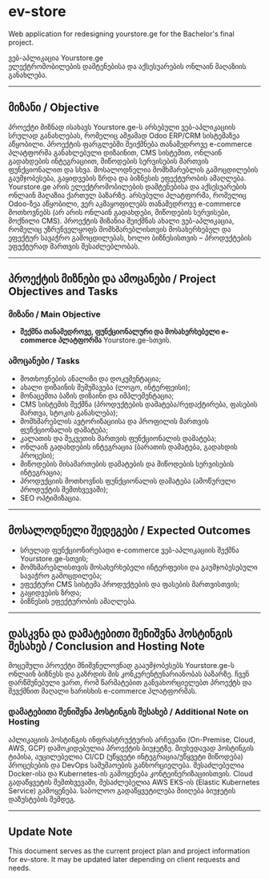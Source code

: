 # ev-store

Web application for redesigning yourstore.ge for the Bachelor's final project.

ვებ-აპლიკაცია Yourstore.ge  
ელექტრომობილების დამტენებისა და აქსესუარების ონლაინ მაღაზიის განახლება.

---

## მიზანი / Objective

პროექტი მიზნად ისახავს Yourstore.ge-ს არსებული ვებ-აპლიკაციის სრულად განახლებას, რომელიც ამჟამად Odoo ERP/CRM სისტემაზეა აწყობილი. პროექტის ფარგლებში შეიქმნება თანამედროვე e-commerce პლატფორმა განახლებული დიზაინით, CMS სისტემით, ონლაინ გადახდების ინტეგრაციით, მიწოდების სერვისების მართვის ფუნქციონალით და სხვა. მოსალოდნელია მომხმარებლის გამოცდილების გაუმჯობესება, გაყიდვების ზრდა და ბიზნესის ეფექტურობის ამაღლება.  
Yourstore.ge არის ელექტრომობილების დამტენებისა და აქსესუარების ონლაინ მაღაზია ქართულ ბაზარზე. არსებული პლატფორმა, რომელიც Odoo-ზეა აწყობილი, ვერ აკმაყოფილებს თანამედროვე e-commerce მოთხოვნებს (არ არის ონლაინ გადახდები, მიწოდების სერვისები, მოქნილი CMS). პროექტის მიზანია შეიქმნას ახალი ვებ-აპლიკაცია, რომელიც უზრუნველყოფს მომხმარებლისთვის მოსახერხებელ და ეფექტურ სავაჭრო გამოცდილებას, ხოლო ბიზნესისთვის – პროდუქტების ეფექტურად მართვის შესაძლებლობას.

---

## პროექტის მიზნები და ამოცანები / Project Objectives and Tasks

### მიზანი / Main Objective

- **შექმნა თანამედროვე, ფუნქციონალური და მოსახერხებელი e-commerce პლატფორმა** Yourstore.ge-სთვის.

### ამოცანები / Tasks

- მოთხოვნების ანალიზი და დოკუმენტაცია;
- ახალი დიზაინის შემუშავება (ლოგო, ინტერფეისი);
- მონაცემთა ბაზის დიზაინი და იმპლემენტაცია;
- CMS სისტემის შექმნა (პროდუქტების დამატება/რედაქტირება, ფასების მართვა, სტოკის განახლება);
- მომხმარებლის ავტორიზაციისა და პროფილის მართვის ფუნქციონალის დამატება;
- კალათის და შეკვეთის მართვის ფუნქციონალის დამატება;
- ონლაინ გადახდების ინტეგრაცია (ბარათის დამატება, გადახდის პროცესი);
- მიწოდების მისამართების დამატების და მიწოდების სერვისების ინტეგრაცია;
- პროდუქციის მოთხოვნის ფუნქციონალის დამატება (ამოწურული პროდუქტის შემთხვევაში);
- SEO ოპტიმიზაცია.

---

## მოსალოდნელი შედეგები / Expected Outcomes

- სრულად ფუნქციონირებადი e-commerce ვებ-აპლიკაციის შექმნა Yourstore.ge-სთვის;
- მომხმარებლისთვის მოსახერხებელი ინტერფეისი და გაუმჯობესებული სავაჭრო გამოცდილება;
- ეფექტური CMS სისტემა პროდუქტების და ფასების მართვისთვის;
- გაყიდვების ზრდა;
- ბიზნესის ეფექტურობის ამაღლება.

---

## დასკვნა და დამატებითი შენიშვნა ჰოსტინგის შესახებ / Conclusion and Hosting Note

მოცემული პროექტი მნიშვნელოვნად გააუმჯობესებს Yourstore.ge-ს ონლაინ ბიზნესს და გაზრდის მის კონკურენტუნარიანობას ბაზარზე. ჩვენ დარწმუნებული ვართ, რომ წარმატებით განვახორციელებთ პროექტს და შევქმნით მაღალი ხარისხის e-commerce პლატფორმას.

### დამატებითი შენიშვნა ჰოსტინგის შესახებ / Additional Note on Hosting

აპლიკაციის ჰოსტინგის ინფრასტრუქტურის არჩევანი (On-Premise, Cloud, AWS, GCP) დამოკიდებულია პროექტის ბიუჯეტზე. მიუხედავად ჰოსტინგის ტიპისა, აუცილებელია CI/CD (უწყვეტი ინტეგრაცია/უწყვეტი მიწოდება) პროცესების და DevOps სამუშაოების განხორციელება. შესაძლებელია Docker-ისა და Kubernetes-ის გამოყენება კონტეინერიზაციისთვის. Cloud გადაწყვეტის შემთხვევაში, შესაძლებელია AWS EKS-ის (Elastic Kubernetes Service) გამოყენება. საბოლოო გადაწყვეტილება მიიღება ბიუჯეტის დაზუსტების შემდეგ.

---

## Update Note

This document serves as the current project plan and project information for ev-store. It may be updated later depending on client requests and needs.
